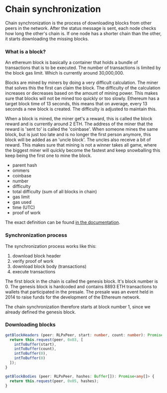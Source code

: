 # Chain synchronization

Chain synchronization is the process of downloading blocks from other peers in the network.
After the status message is sent, each node checks how long the other's chain is.
If one node has a shorter chain than the other, it starts downloading the missing blocks.

### What is a block?

An ethereum block is basically a container that holds a bundle of transactions that is to be executed.
The number of transactions is limited by the block gas limit. Which is currently around 30,000,000.

Blocks are mined by miners by doing a very difficult calculation. The miner that solves this the first can claim the block.
The difficulty of the calculation increases or decreases based on the amount of mining power.
This makes sure that blocks will not be mined too quickly or too slowly. Ethereum has a target block time of 13 seconds, this means that on average, every 13 seconds a new block is created. The difficulty is adjusted to maintain this.

When a block is mined, the miner get's a reward, this is called the block reward and is currently around 2 ETH.
The address of the miner that the reward is 'sent to' is called the 'coinbase'.
When someone mines the same block, but is just too late and is no longer the first person anymore, this block will be added as an 'uncle block'. The uncles also receive a bit of reward. This makes sure that mining is not a winner takes all game, where the biggest miner will quickly become the fastest and keep snowballing this keep being the first one to mine the block.

- parent hash
- ommers
- coinbase
- number
- difficulty
- total difficulty (sum of all blocks in chain)
- gas limit
- gas used
- time (UTC)
- proof of work

The exact definition can be found [in the documentation](https://github.com/ethereum/devp2p/blob/master/caps/eth.md#block-encoding-and-validity).

### Synchronization process

The synchronization process works like this:

1. download block header
2. verify proof of work
3. download block body (transactions)
4. execute transactions

The first block in the chain is called the genesis block. It's block number is 0.
The genesis block is hardcoded and contains 8893 ETH transactions to wallets that participated in the presale.
The presale was an event held in 2014 to raise funds for the development of the Ethereum network.

The chain synchronization therefore starts at block number 1, since we already defined the genesis block.

### Downloading blocks

```typescript
getBlockHeaders (peer: RLPxPeer, start: number, count: number): Promise<Buffer[][]> {
  return this.request(peer, 0x03, [
    intToBuffer(start),
    intToBuffer(count),
    intToBuffer(0),
    intToBuffer(0)
  ]);
}
```

```typescript
getBlockBodies (peer: RLPxPeer, hashes: Buffer[]): Promise<any[]> {
  return this.request(peer, 0x05, hashes);
}
```